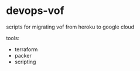 # devops-vof
scripts for migrating vof from heroku to google cloud

tools:
- terraform
- packer
- scripting 
